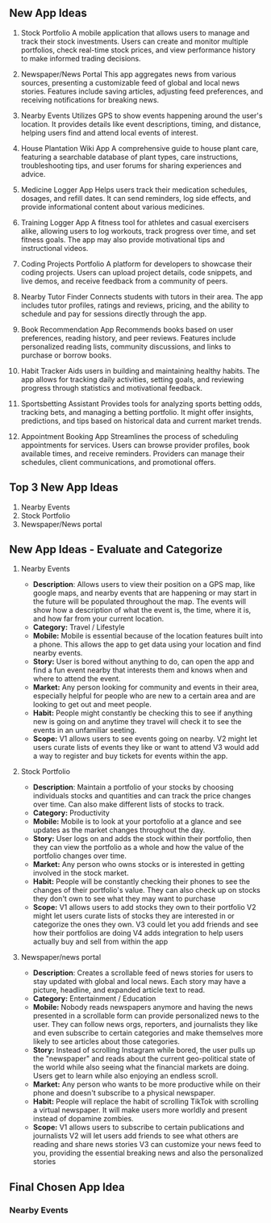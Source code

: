 ## New App Ideas

1. Stock Portfolio
A mobile application that allows users to manage and track their stock investments. Users can create and monitor multiple portfolios, check real-time stock prices, and view performance history to make informed trading decisions.

2. Newspaper/News Portal
This app aggregates news from various sources, presenting a customizable feed of global and local news stories. Features include saving articles, adjusting feed preferences, and receiving notifications for breaking news.

3. Nearby Events
Utilizes GPS to show events happening around the user's location. It provides details like event descriptions, timing, and distance, helping users find and attend local events of interest.

4. House Plantation Wiki App
A comprehensive guide to house plant care, featuring a searchable database of plant types, care instructions, troubleshooting tips, and user forums for sharing experiences and advice.

5. Medicine Logger App
Helps users track their medication schedules, dosages, and refill dates. It can send reminders, log side effects, and provide informational content about various medicines.

6. Training Logger App
A fitness tool for athletes and casual exercisers alike, allowing users to log workouts, track progress over time, and set fitness goals. The app may also provide motivational tips and instructional videos.

7. Coding Projects Portfolio
A platform for developers to showcase their coding projects. Users can upload project details, code snippets, and live demos, and receive feedback from a community of peers.

8. Nearby Tutor Finder
Connects students with tutors in their area. The app includes tutor profiles, ratings and reviews, pricing, and the ability to schedule and pay for sessions directly through the app.

9. Book Recommendation App
Recommends books based on user preferences, reading history, and peer reviews. Features include personalized reading lists, community discussions, and links to purchase or borrow books.

10. Habit Tracker
Aids users in building and maintaining healthy habits. The app allows for tracking daily activities, setting goals, and reviewing progress through statistics and motivational feedback.

11. Sportsbetting Assistant
Provides tools for analyzing sports betting odds, tracking bets, and managing a betting portfolio. It might offer insights, predictions, and tips based on historical data and current market trends.

12. Appointment Booking App
Streamlines the process of scheduling appointments for services. Users can browse provider profiles, book available times, and receive reminders. Providers can manage their schedules, client communications, and promotional offers.



## Top 3 New App Ideas
1. Nearby Events
2. Stock Portfolio
3. Newspaper/News portal

## New App Ideas - Evaluate and Categorize
1. Nearby Events
   - **Description**: Allows users to view their position on a GPS map, like google maps, and nearby events that are happening or may start in the future will be populated throughout the map. The events will show how a description of what the event is, the time, where it is, and how far from your current location.
   - **Category:** Travel / Lifestyle
   - **Mobile:** Mobile is essential because of the location features built into a phone. This allows the app to get data using your location and find nearby events.
   - **Story:** User is bored without anything to do, can open the app and find a fun event nearby that interests them and knows when and where to attend the event.
   - **Market:** Any person looking for community and events in their area, especially helpful for people who are new to a certain area and are looking to get out and meet people.
   - **Habit:** People might constantly be checking this to see if anything new is going on and anytime they travel will check it to see the events in an unfamiliar seeting.
   - **Scope:** V1 allows users to see events going on nearby. V2 might let users curate lists of events they like or want to attend V3 would add a way to register and buy tickets for events within the app. 

2. Stock Portfolio
   - **Description**: Maintain a portfolio of your stocks by choosing individuals stocks and quantities and can track the price changes over time. Can also make different lists of stocks to track.
   - **Category:** Productivity
   - **Mobile:** Mobile is to look at your portofolio at a glance and see updates as the market changes throughout the day.
   - **Story:** User logs on and adds the stock within their portfolio, then they can view the portfolio as a whole and how the value of the portfolio changes over time. 
   - **Market:** Any person who owns stocks or is interested in getting involved in the stock market.
   - **Habit:** People will be constantly checking their phones to see the changes of their portfolio's value. They can also check up on stocks they don't own to see what they may want to purchase
   - **Scope:** V1 allows users to add stocks they own to their portfolio V2 might let users curate lists of stocks they are interested in or categorize the ones they own. V3 could let you add friends and see how their portfolios are doing V4 adds integration to help users actually buy and sell from within the app

3. Newspaper/news portal
   - **Description**: Creates a scrollable feed of news stories for users to stay updated with global and local news. Each story may have a picture, headline, and expanded article text to read.
   - **Category:** Entertainment / Education
   - **Mobile:** Nobody reads newspapers anymore and having the news presented in a scrollable form can provide personalized news to the user. They can follow news orgs, reporters, and journalists they like and even subscribe to certain categories and make themselves more likely to see articles about those categories.
   - **Story:** Instead of scrolling Instagram while bored, the user pulls up the "newspaper" and reads about the current geo-political state of the world while also seeing what the financial markets are doing. Users get to learn while also enjoying an endless scroll.
   - **Market:** Any person who wants to be more productive while on their phone and doesn't subscribe to a physical newspaper.
   - **Habit:** People will replace the habit of scrolling TikTok with scrolling a virtual newspaper. It will make users more worldly and present instead of dopamine zombies.
   - **Scope:** V1 allows users to subscribe to certain publications and journalists V2 will let users add friends to see what others are reading and share news stories V3 can customize your news feed to you, providing the essential breaking news and also the personalized stories


## Final Chosen App Idea
### **Nearby Events**
